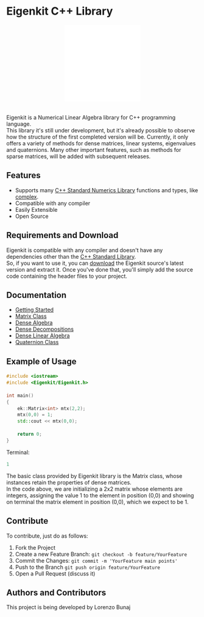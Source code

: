 # Eigenkit C++ Library

<div align="center">
  <img src="https://github.com/lorenzobunaj/eigenkit/blob/main/eigenkit-logo.svg" width="200"/>
</div>
</br>

Eigenkit is a Numerical Linear Algebra library for C++ programming language.  
This library it's still under development, but it's already possible to observe how the structure of the first completed version will be. Currently, it only offers a variety of methods for dense matrices, linear systems, eigenvalues and quaternions. Many other important features, such as methods for sparse matrices, will be added with subsequent releases.

## Features

- Supports many [C++ Standard Numerics Library](https://en.cppreference.com/w/cpp/numeric) functions and types, like [complex](https://en.cppreference.com/w/cpp/numeric/complex).
- Compatible with any compiler
- Easily Extensible
- Open Source

## Requirements and Download

Eigenkit is compatible with any compiler and doesn't have any dependencies other than the [C++ Standard Library](https://en.cppreference.com/w/cpp/standard_library).  
So, if you want to use it, you can [download](https://eigenkit.org/docs/getting-started/download.html) the Eigenkit source's latest version and extract it. Once you've done that, you'll simply add the source code containing the header files to your project.

## Documentation

- [Getting Started](https://eigenkit.org/docs/getting-started/)
- [Matrix Class](https://eigenkit.org/docs/matrix-class/)
- [Dense Algebra](https://eigenkit.org/docs/dense-algebra/)
- [Dense Decompositions](https://eigenkit.org/docs/dense-decompositions/)
- [Dense Linear Algebra](https://eigenkit.org/docs/dense-linear-algebra/)
- [Quaternion Class](https://eigenkit.org/docs/quaternion-class/)

## Example of Usage

```cpp
#include <iostream>
#include <Eigenkit/Eigenkit.h>
                        
int main()
{
    ek::Matrix<int> mtx(2,2);
    mtx(0,0) = 1;
    std::cout << mtx(0,0);

    return 0;
}
```

Terminal:

```cpp
1
```

The basic class provided by Eigenkit library is the Matrix class, whose instances retain the properties of dense matrices.  
In the code above, we are initializing a 2x2 matrix whose elements are integers, assigning the value 1 to the element in position (0,0) and showing on terminal the matrix element in position (0,0), which we expect to be 1. 

## Contribute

To contribute, just do as follows:
1. Fork the Project
2. Create a new Feature Branch: `git checkout -b feature/YourFeature`
3. Commit the Changes: `git commit -m 'YourFeature main points'`
4. Push to the Branch `git push origin feature/YourFeature`
5. Open a Pull Request (discuss it)

## Authors and Contributors

This project is being developed by Lorenzo Bunaj
